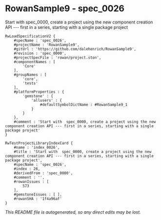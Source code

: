 # RowanSample9 - spec_0026
Start with  spec_0000, create a project using the new component creation API --- first in a series, starting with a single package project
```
RwLoadSpecificationV2 {
	#specName : 'spec_0026',
	#projectName : 'RowanSample9',
	#gitUrl : 'https://github.com/dalehenrich/RowanSample9',
	#revision : 'spec_0000',
	#projectSpecFile : 'rowan/project.ston',
	#componentNames : [
		'Core'
	],
	#groupNames : [
		'core',
		'tests'
	],
	#platformProperties : {
		'gemstone' : {
			'allusers' : {
				#defaultSymbolDictName : #RowanSample9_1
			}
		}
	},
	#comment : 'Start with  spec_0000, create a project using the new component creation API --- first in a series, starting with a single package project'
}

RwTestProjectLibraryIndexCard {
	#name : 'index_0026',
	#title : 'Start with  spec_0000, create a project using the new component creation API --- first in a series, starting with a single package project',
	#specName : 'spec_0026',
	#index : 26,
	#derivedFrom : 'spec_0000',
	#comment : '',
	#rowanIssues : [
		573
	],
	#gemstoneIssues : [ ],
	#rowanSHA : '1f4a96af'
}
```

*This README file is autogenerated, so any direct edits may be lost.*
